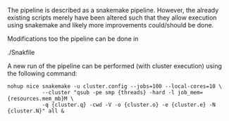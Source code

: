 The pipeline is described as a snakemake pipeline.
However, the already existing scripts merely have been altered such that they allow execution
using snakemake and likely more improvements could/should be done.

Modifications too the pipeline can be done in

./Snakfile

A new run of the pipeline can be performed (with cluster execution) using the following command:

```{bash}
nohup nice snakemake -u cluster.config --jobs=100 --local-cores=10 \
           --cluster "qsub -pe smp {threads} -hard -l job_mem={resources.mem_mb}M \
           -q {cluster.q} -cwd -V -o {cluster.o} -e {cluster.e} -N {cluster.N}" all & 
```
